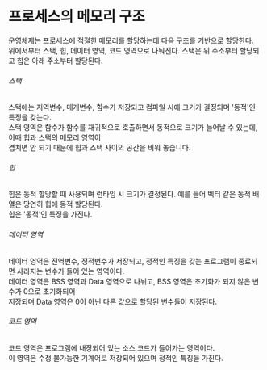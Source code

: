 # 프로세스의 메모리 구조
운영체제는 프로세스에 적절한 메모리를 할당하는데 다음 구조를 기반으로 할당한다.<br/>
위에서부터 스택, 힙, 데이터 영역, 코드 영역으로 나눠진다. 스택은 위 주소부터 할당되고 힙은 아래 주소부터 할당된다.<br/>

###### 스택
스택에는 지역변수, 매개변수, 함수가 저장되고 컴파일 시에 크기가 결정되며 '동적'인 특징을 갖는다.<br/>
스택 영역은 함수가 함수를 재귀적으로 호출하면서 동적으로 크기가 늘어날 수 있는데, 이때 힙과 스택의 메모리 영역이<br/>
겹치면 안 되기 때문에 힙과 스택 사이의 공간을 비워 놓습니다.<br/>

###### 힙
힙은 동적 할당할 때 사용되며 런타임 시 크기가 결정된다. 예를 들어 벡터 같은 동적 배열은 당연히 힙에 동적 할당된다.<br/>
힙은 '동적'인 특징을 가진다.<br/>

###### 데이터 영역
데이터 영역은 전역변수, 정적변수가 저장되고, 정적인 특징을 갖는 프로그램이 종료되면 사라지는 변수가 들어 있는 영역이다.<br/>
데이터 영역은 BSS 영역과 Data 영역으로 나뉘고, BSS 영역은 초기화가 되지 않은 변수가 0으로 초기화되어<br/>
저장되며 Data 영역은 0이 아닌 다른 값으로 할당된 변수들이 저장된다.<br/>

###### 코드 영역
코드 영역은 프로그램에 내장되어 있는 소스 코드가 들어가는 영역이다.<br/>
이 영역은 수정 불가능한 기계어로 저장되어 있으며 정적인 특징을 가진다.